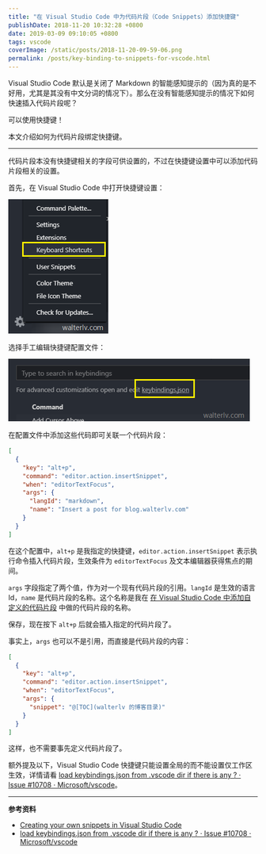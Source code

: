 ```yaml
---
title: "在 Visual Studio Code 中为代码片段（Code Snippets）添加快捷键"
publishDate: 2018-11-20 10:32:28 +0800
date: 2019-03-09 09:10:05 +0800
tags: vscode
coverImage: /static/posts/2018-11-20-09-59-06.png
permalink: /posts/key-binding-to-snippets-for-vscode.html
---
```


Visual Studio Code 默认是关闭了 Markdown 的智能感知提示的（因为真的是不好用，尤其是其没有中文分词的情况下）。那么在没有智能感知提示的情况下如何快速插入代码片段呢？

可以使用快捷键！

本文介绍如何为代码片段绑定快捷键。

---

代码片段本没有快捷键相关的字段可供设置的，不过在快捷键设置中可以添加代码片段相关的设置。

首先，在 Visual Studio Code 中打开快捷键设置：

![打开快捷键设置](/static/posts/2018-11-20-09-59-06.png)

选择手工编辑快捷键配置文件：

![手工编辑快捷键配置文件](/static/posts/2018-11-20-10-00-45.png)

在配置文件中添加这些代码即可关联一个代码片段：

```json
[
  {
    "key": "alt+p",
    "command": "editor.action.insertSnippet",
    "when": "editorTextFocus",
    "args": {
      "langId": "markdown",
      "name": "Insert a post for blog.walterlv.com"
    }
  }
]
```

在这个配置中，`alt+p` 是我指定的快捷键，`editor.action.insertSnippet` 表示执行命令插入代码片段，生效条件为 `editorTextFocus` 及文本编辑器获得焦点的期间。

`args` 字段指定了两个值，作为对一个现有代码片段的引用。`langId` 是生效的语言 Id，`name` 是代码片段的名称。这个名称是我在 [在 Visual Studio Code 中添加自定义的代码片段](/post/add-custom-code-snippet-for-vscode) 中做的代码片段的名称。

保存，现在按下 `alt+p` 后就会插入指定的代码片段了。

事实上，`args` 也可以不是引用，而直接是代码片段的内容：

```json
[
  {
    "key": "alt+p",
    "command": "editor.action.insertSnippet",
    "when": "editorTextFocus",
    "args": {
      "snippet": "@[TOC](walterlv 的博客目录)"
    }
  }
]
```

这样，也不需要事先定义代码片段了。

额外提及以下，Visual Studio Code 快捷键只能设置全局的而不能设置仅工作区生效，详情请看 [load keybindings.json from .vscode dir if there is any ? · Issue #10708 · Microsoft/vscode](https://github.com/Microsoft/vscode/issues/10708)。

---

**参考资料**

- [Creating your own snippets in Visual Studio Code](https://code.visualstudio.com/docs/editor/userdefinedsnippets)
- [load keybindings.json from .vscode dir if there is any ? · Issue #10708 · Microsoft/vscode](https://github.com/Microsoft/vscode/issues/10708)


